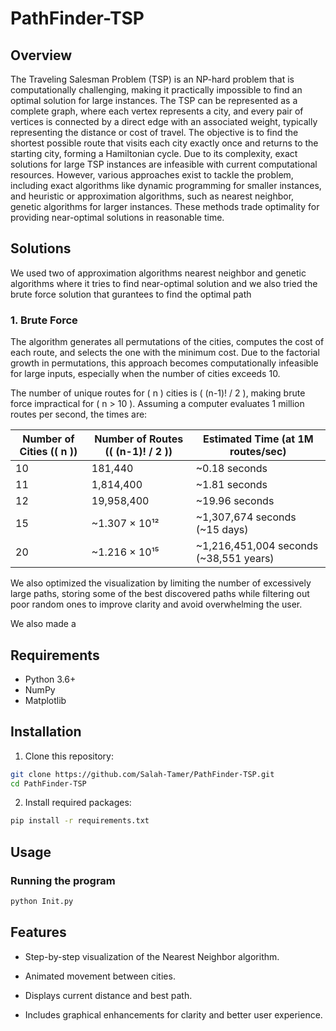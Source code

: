 # PathFinder-TSP

## Overview
The Traveling Salesman Problem (TSP) is an NP-hard problem that is computationally challenging, making it practically impossible to find an optimal solution for large instances. The TSP can be represented as a complete graph, where each vertex represents a city, and every pair of vertices is connected by a direct edge with an associated weight, typically representing the distance or cost of travel. The objective is to find the shortest possible route that visits each city exactly once and returns to the starting city, forming a Hamiltonian cycle. Due to its complexity, exact solutions for large TSP instances are infeasible with current computational resources. However, various approaches exist to tackle the problem, including exact algorithms like dynamic programming for smaller instances, and heuristic or approximation algorithms, such as nearest neighbor, genetic algorithms for larger instances. These methods trade optimality for providing near-optimal solutions in reasonable time.

## Solutions
We used two of approximation algorithms nearest neighbor and genetic algorithms where it tries to find near-optimal solution and we also tried the brute force solution that gurantees to find the optimal path
### 1. Brute Force
The algorithm generates all permutations of the cities, computes the cost of each route, and selects the one with the minimum cost. Due to the factorial growth in permutations, this approach becomes computationally infeasible for large inputs, especially when the number of cities exceeds 10.

The number of unique routes for ( n ) cities is ( (n-1)! / 2 ), making brute force impractical for ( n > 10 ). Assuming a computer evaluates 1 million routes per second, the times are:

| Number of Cities (\( n \)) | Number of Routes (\( (n-1)! / 2 \)) | Estimated Time (at 1M routes/sec) |
|----------------------------|-------------------------------------|------------------------------------|
| 10                         | 181,440                             | ~0.18 seconds                     |
| 11                         | 1,814,400                           | ~1.81 seconds                     |
| 12                         | 19,958,400                          | ~19.96 seconds                    |
| 15                         | ~1.307 × 10¹²                       | ~1,307,674 seconds (~15 days)     |
| 20                         | ~1.216 × 10¹⁵                       | ~1,216,451,004 seconds (~38,551 years) |

We also optimized the visualization by limiting the number of excessively large paths, storing some of the best discovered paths while filtering out poor random ones to improve clarity and avoid overwhelming the user.

We also made a 

## Requirements

- Python 3.6+
- NumPy
- Matplotlib

## Installation

1. Clone this repository:
```bash
git clone https://github.com/Salah-Tamer/PathFinder-TSP.git
cd PathFinder-TSP
```

2. Install required packages:
```bash
pip install -r requirements.txt
```

## Usage

### Running the program

```bash
python Init.py
```

## Features 

- Step-by-step visualization of the Nearest Neighbor algorithm.

- Animated movement between cities.

- Displays current distance and best path.

- Includes graphical enhancements for clarity and better user experience.



